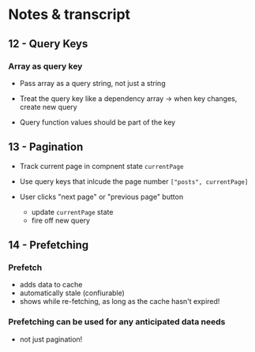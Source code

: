 # Notes & transcript

## 12 - Query Keys

### Array as query key

- Pass array as a query string, not just a string

- Treat the query key like a dependency array -> when key changes, create new query

- Query function values should be part of the key

## 13 - Pagination

- Track current page in compnent state `currentPage`

- Use query keys that inlcude the page number `["posts", currentPage]`

- User clicks "next page" or "previous page" button
  - update `currentPage` state
  - fire off new query

## 14 - Prefetching

### Prefetch

- adds data to cache
- automatically stale (confiurable)
- shows while re-fetching, as long as the cache hasn't expired!

### Prefetching can be used for any anticipated data needs

- not just pagination!
